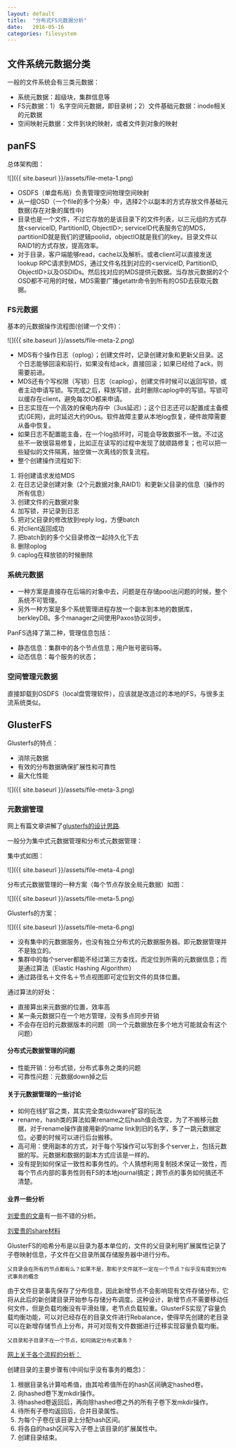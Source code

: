 ```yaml
---
layout: default
title:  "分布式FS元数据分析"
date:   2016-05-16
categories: filesystem
---
```


## 文件系统元数据分类
一般的文件系统会有三类元数据：

- 系统元数据：超级块，集群信息等
- FS元数据：1）名字空间元数据，即目录树；2）文件基础元数据：inode相关的元数据
- 空间映射元数据：文件到块的映射，或者文件到对象的映射

## panFS
总体架构图：

![]({{ site.baseurl }}/assets/file-meta-1.png)

- OSDFS（单盘布局）负责管理空间物理空间映射
- 从一组OSD（一个file的多个分条）中，选择2个以副本的方式存放文件基础元数据(存在对象的属性中)
- 目录也是一个文件，不过它存放的是该目录下的文件列表，以三元组的方式存放<serviceID, PartitionID, ObjectID>; serviceID代表服务它的MDS，partitionID就是我们的逻辑poolid，objectIO就是我们的key。目录文件以RAID1的方式存放，提高效率。
- 对于目录，客户端能够read，cache以及解析。或者client可以直接发送lookup RPC请求到MDS，通过文件名找到对应的<serviceID, PartitionID, ObjectID>以及OSDIDs。然后找对应的MDS提供元数据。当存放元数据的2个OSD都不可用的时候，MDS需要广播getattr命令到所有的OSD去获取元数据。

### FS元数据
基本的元数据操作流程图(创建一个文件)：

![]({{ site.baseurl }}/assets/file-meta-2.png)

- MDS有个操作日志（oplog）；创建文件时，记录创建对象和更新父目录。这个日志能够回滚和前行，如果没有给ack，直接回滚；如果已经给了ack，则需要前进。
- MDS还有个写权限（写锁）日志（caplog），创建文件时候可以返回写锁，或者主动申请写锁。写完成之后，释放写锁，此时删除caplog中的写锁。写锁可以缓存在client，避免每次IO都来申请。
- 日志实现在一个高效的保电内存中（3us延迟）；这个日志还可以配置成主备模式(GE网)，此时延迟大约90us。软件故障主要从本地log恢复，硬件故障需要从备中恢复。
- 如果日志不配置能主备，在一个log损坏时，可能会导致数据不一致。不过这些不一致很容易修复，比如正在读写的过程中发现了就顺路修复；也可以把一些疑似的文件隔离，抽空做一次离线的恢复流程。
- 整个创建操作流程如下:
 1. 将创建请求发给MDS
 2. 在日志记录创建对象（2个元数据对象,RAID1）和更新父目录的信息（操作的所有信息）
 3. 创建文件的元数据对象
 4. 加写锁，并记录到日志
 5. 把对父目录的修改放到reply log，方便batch
 6. 对client返回成功
 7. 把batch到的多个父目录修改一起持久化下去
 8. 删除oplog
 9. caplog在释放锁的时候删除

### 系统元数据
- 一种方案是直接存在后端的对象中去，问题是在存储pool出问题的时候，整个系统不可管理。
- 另外一种方案是多个系统管理进程存放一个副本到本地的数据库，berkleyDB。多个manager之间使用Paxos协议同步。

PanFS选择了第二种，管理信息包括：

- 静态信息：集群中的各个节点信息；用户账号密码等。
- 动态信息：每个服务的状态；


### 空间管理元数据
直接卸载到OSDFS（local盘管理软件），应该就是改造过的本地的FS，与很多主流系统类似。

## GlusterFS
Glusterfs的特点：

- 消除元数据
- 有效的分布数据确保扩展性和可靠性
- 最大化性能

![]({{ site.baseurl }}/assets/file-meta-3.png)

### 元数据管理
网上有篇文章讲解了[glusterfs的设计思路](http://moo.nac.uci.edu/~hjm/fs/An_Introduction_To_Gluster_ArchitectureV7_110708.pdf).

一般分为集中式元数据管理和分布式元数据管理：

集中式如图：

![]({{ site.baseurl }}/assets/file-meta-4.png)

分布式元数据管理的一种方案（每个节点存放全局元数据）如图：

![]({{ site.baseurl }}/assets/file-meta-5.png)

Glusterfs的方案：

![]({{ site.baseurl }}/assets/file-meta-6.png)

- 没有集中的元数据服务，也没有独立分布式的元数据服务器。即元数据管理并不是独立的。
- 集群中的每个server都能不经过第三方查找，而定位到所需的元数据信息；而是通过算法（Elastic Hashing Algorithm）
- 通过路径名＋文件名＋节点视图即可定位到文件的具体位置。

通过算法的好处：

- 直接算出来元数据的位置，效率高
- 某一条元数据只在一个地方管理，没有多点同步开销
- 不会存在旧的元数据版本的问题（同一个元数据放在多个地方可能就会有这个问题）

#### 分布式元数据管理的问题
- 性能开销：分布式锁，分布式事务之类的问题
- 可靠性问题：元数据down掉之后

#### 关于元数据管理的一些讨论
- 如何在线扩容之类，其实完全类似dsware扩容的玩法
- rename，hash类的算法如果rename之后hash值会改变，为了不搬移元数据，对于rename操作直接用新的name link到旧的名字，多了一跳元数据定位。必要的时候可以进行后台搬移。
- 高可用：使用副本的方式，对于每个写操作可以写到多个server上，包括元数据的写。元数据和数据的副本方式应该是一样的。
- 没有提到如何保证一致性和事务性的。个人猜想利用复制技术保证一致性，而每个节点内部的事务性则有FS的本地journal搞定；跨节点的事务如何搞还不清楚。

#### 业界一些分析

[刘爱贵的文章](http://os.51cto.com/art/201403/431809.htm)有一些不错的分析。

[刘爱贵的share材料](http://www.chinacloud.cn/upload/2015-01/15011009251270.pdf)

GlusterFS的哈希分布是以目录为基本单位的，文件的父目录利用扩展属性记录了子卷映射信息，子文件在父目录所属存储服务器中进行分布。

`父目录会在所有的节点都有么？如果不是，那和子文件就不一定在一个节点？似乎没有提到分布式事务的概念`

由于文件目录事先保存了分布信息，因此新增节点不会影响现有文件存储分布，它将从此后的新创建目录开始参与存储分布调度。这种设计，新增节点不需要移动任何文件，但是负载均衡没有平滑处理，老节点负载较重。GlusterFS实现了容量负载均衡功能，可以对已经存在的目录文件进行Rebalance，使得早先创建的老目录可以在新增存储节点上分布，并可对现有文件数据进行迁移实现容量负载均衡。

`父目录和子目录不在一个节点，如何搞定分布式事务？`

[网上关于各个流程的分析：](http://my.oschina.net/uvwxyz/blog/182224)

创建目录的主要步骤有(中间似乎没有事务的概念)：

1. 根据目录名计算哈希值，由其哈希值所在的hash区间确定hashed卷。
1. 向hashed卷下发mkdir操作。
1. 待hashed卷返回后，再向除hashed卷之外的所有子卷下发mkdir操作。
1. 待所有子卷均返回后，合并目录属性。
1. 为每个子卷在该目录上分配hash区间。
1. 将各自的hash区间写入子卷上该目录的扩展属性中。
1. 创建目录结束。
